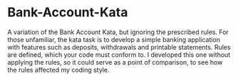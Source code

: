 # Bank-Account-Kata
A variation of the Bank Account Kata, but ignoring the prescribed rules. For those unfamiliar, the kata task is to develop a simple banking application with features such as deposits, withdrawals and printable statements. Rules are defined, which your code must conform to. I developed this one without applying the rules, so it could serve as a point of comparison, to see how the rules affected my coding style.
